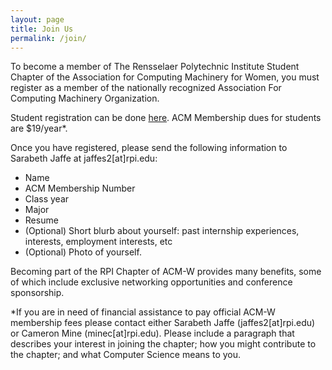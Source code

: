 ```yaml
---
layout: page
title: Join Us
permalink: /join/
---
```


To become a member of The Rensselaer Polytechnic Institute Student Chapter of the Association for Computing Machinery for Women, you must register as a member of the nationally recognized Association For Computing Machinery Organization.

Student registration can be done [here](https://campus.acm.org/public/qj/quickjoin/qj_control.cfm?promo=PWEBTOP&form_type=Student).
ACM Membership dues for students are $19/year*.

Once you have registered, please send the following information to Sarabeth Jaffe at jaffes2[at]rpi.edu:

- Name
- ACM Membership Number
- Class year
- Major
- Resume
- (Optional) Short blurb about yourself: past internship experiences, interests, employment interests, etc
- (Optional) Photo of yourself.

Becoming part of the RPI Chapter of ACM-W provides many benefits, some of which include exclusive networking opportunities and conference sponsorship.

*If you are in need of financial assistance to pay official ACM-W membership fees please contact either Sarabeth Jaffe (jaffes2[at]rpi.edu) or Cameron Mine (minec[at]rpi.edu).
Please include a paragraph that describes your interest in joining the chapter; how you might contribute to the chapter; and what Computer Science means to you.
